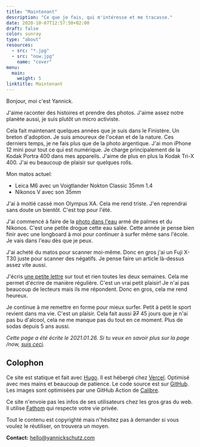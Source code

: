 ```yaml
---
title: "Maintenant"
description: "Ce que je fais, qui m'intéresse et me tracasse."
date: 2020-10-07T12:57:50+02:00
draft: false
color: sunray
type: "about"
resources:
  - src: "*.jpg"
  - src: "now.jpg"
    name: "cover"
menu:
  main:
    weight: 5
linktitle: Maintenant
---
```

Bonjour, moi c'est Yannick. 

J'aime raconter des histoires et prendre des photos.
J'aime assez notre planète aussi, je suis plutôt un micro activiste.

Cela fait maintenant quelques années que je suis dans le Finistère. Un breton d'adoption.
Je suis amoureux de l'océan et de la nature. Ces derniers temps, je ne fais plus que de la photo argentique. J'ai mon iPhone 12 mini pour tout ce qui est numérique. Je charge principalement de la Kodak Portra 400 dans mes appareils. J'aime de plus en plus la Kodak Tri-X 400. J'ai eu beaucoup de plaisir sur quelques rolls.

Mon matos actuel:
- Leica M6 avec un Voigtlander Nokton Classic 35mm 1.4
- Nikonos V avec son 35mm

J'ai à moitié cassé mon Olympus XA. Cela me rend triste. J'en reprendrai sans doute un bientôt. C'est top pour l'été.

J'ai commencé à faire de la [photo dans l'eau](/nikonos-glaz) armé de palmes et du Nikonos. C'est une petite drogue cette eau salée. Cette année je pense bien finir avec une longboard à moi pour continuer à surfer même sans l'école. Je vais dans l'eau dès que je peux.

J'ai acheté du matos pour scanner moi-même. Donc en gros j'ai un Fuji X-T30 juste pour scanner des négatifs. Je pense faire un article là-dessus assez vite aussi.

J'écris [une petite lettre](/bonjour) sur tout et rien toutes les deux semaines. Cela me permet d'écrire de manière régulière. C'est un vrai petit plaisir! Je n'ai pas beaucoup de lecteurs mais ils me répondent. Donc en gros, cela me rend heureux.

Je continue à me remettre en forme pour mieux surfer. Petit à petit le sport revient dans ma vie. C'est un plaisir. Cela fait aussi ~~27~~ 45 jours que je n'ai pas bu d'alcool, cela ne me manque pas du tout en ce moment. Plus de sodas depuis 5 ans aussi. 


*Cette page a été écrite le 2021.01.26. Si tu veux en savoir plus sur la page /now, [suis ceci](https://nownownow.com/about).*

## Colophon

Ce site est statique et fait avec [Hugo](https://gohugo.io). Il est hébergé chez [Vercel](https://vercel.co). Optimisé avec mes mains et beaucoup de patience. Le code source est sur [GitHub](https://github.com/ys/bonjour). Les images sont optimisées par une GitHub Action de [Calibre](https://calibreapp.com/blog/compress-images-in-prs).

Ce site n'envoie pas les infos de ses utilisateurs chez les gros gras du web. Il utilise [Fathom](https://usefathom.com/ref/NLCJTH) qui respecte votre vie privée. 

Tout le contenu est copyrighté mais n'hésitez pas à demander si vous voulez le réutiliser, on trouvera un moyen.

**Contact:** [hello@yannickschutz.com](mailto://hello@yannickschutz.com)
